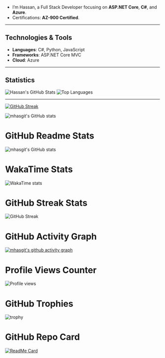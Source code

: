 -  I’m Hassan, a Full Stack Developer focusing on **ASP.NET Core**, **C#**, and **Azure**.
-  Certifications: **AZ-900 Certified**.

---

## Technologies & Tools
- **Languages**: C#, Python, JavaScript
- **Frameworks**: ASP.NET Core MVC
- **Cloud**: Azure

---

## Statistics

![Hassan's GitHub Stats](https://github-readme-stats.vercel.app/api?username=mhasgit&show_icons=true&theme=radical)
![Top Languages](https://github-readme-stats.vercel.app/api/top-langs/?username=mhasgit&layout=compact&theme=radical)

---


[![GitHub Streak](https://streak-stats.demolab.com?user=mhasgit&theme=radical)](https://git.io/streak-stats)



![mhasgit's GitHub stats](https://github-readme-stats.vercel.app/api?username=mhasgit&show_icons=true&theme=radical)


# GitHub Readme Stats
![mhasgit's GitHub stats](https://github-readme-stats.vercel.app/api?username=mhasgit&show_icons=true&theme=radical)

# WakaTime Stats
![WakaTime stats](https://github-readme-stats.vercel.app/api/wakatime?username=mhasgit)

# GitHub Streak Stats
![GitHub Streak](https://github-readme-streak-stats.herokuapp.com?user=mhasgit&theme=dark&hide_border=true)

# GitHub Activity Graph
[![mhasgit's github activity graph](https://github-readme-activity-graph.vercel.app/graph?username=mhasgit&theme=react-dark)](https://github.com/ashutosh00710/github-readme-activity-graph)

# Profile Views Counter
![Profile views](https://komarev.com/ghpvc/?username=mhasgit)

# GitHub Trophies
![trophy](https://github-profile-trophy.vercel.app/?username=mhasgit)

# GitHub Repo Card
[![ReadMe Card](https://github-readme-stats.vercel.app/api/pin/?username=mhasgit&repo=CSharp)](https://github.com/mhasgit/CSharp)

